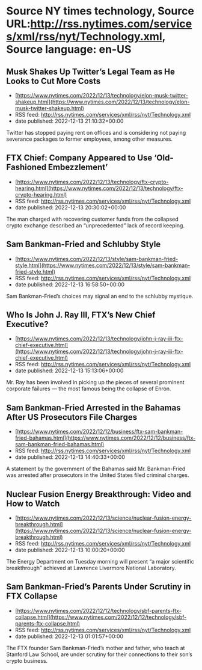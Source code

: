 # Source NY times technology, Source URL:http://rss.nytimes.com/services/xml/rss/nyt/Technology.xml, Source language: en-US

## Musk Shakes Up Twitter’s Legal Team as He Looks to Cut More Costs
 - [https://www.nytimes.com/2022/12/13/technology/elon-musk-twitter-shakeup.html](https://www.nytimes.com/2022/12/13/technology/elon-musk-twitter-shakeup.html)
 - RSS feed: http://rss.nytimes.com/services/xml/rss/nyt/Technology.xml
 - date published: 2022-12-13 21:10:32+00:00

Twitter has stopped paying rent on offices and is considering not paying severance packages to former employees, among other measures.

## FTX Chief: Company Appeared to Use ‘Old-Fashioned Embezzlement’
 - [https://www.nytimes.com/2022/12/13/technology/ftx-crypto-hearing.html](https://www.nytimes.com/2022/12/13/technology/ftx-crypto-hearing.html)
 - RSS feed: http://rss.nytimes.com/services/xml/rss/nyt/Technology.xml
 - date published: 2022-12-13 20:30:02+00:00

The man charged with recovering customer funds from the collapsed crypto exchange described an “unprecedented” lack of record keeping.

## Sam Bankman-Fried and Schlubby Style
 - [https://www.nytimes.com/2022/12/13/style/sam-bankman-fried-style.html](https://www.nytimes.com/2022/12/13/style/sam-bankman-fried-style.html)
 - RSS feed: http://rss.nytimes.com/services/xml/rss/nyt/Technology.xml
 - date published: 2022-12-13 16:58:50+00:00

Sam Bankman-Fried’s choices may signal an end to the schlubby mystique.

## Who Is John J. Ray III, FTX’s New Chief Executive?
 - [https://www.nytimes.com/2022/12/13/technology/john-j-ray-iii-ftx-chief-executive.html](https://www.nytimes.com/2022/12/13/technology/john-j-ray-iii-ftx-chief-executive.html)
 - RSS feed: http://rss.nytimes.com/services/xml/rss/nyt/Technology.xml
 - date published: 2022-12-13 15:13:06+00:00

Mr. Ray has been involved in picking up the pieces of several prominent corporate failures — the most famous being the collapse of Enron.

## Sam Bankman-Fried Arrested in the Bahamas After US Prosecutors File Charges
 - [https://www.nytimes.com/2022/12/12/business/ftx-sam-bankman-fried-bahamas.html](https://www.nytimes.com/2022/12/12/business/ftx-sam-bankman-fried-bahamas.html)
 - RSS feed: http://rss.nytimes.com/services/xml/rss/nyt/Technology.xml
 - date published: 2022-12-13 14:40:33+00:00

A statement by the government of the Bahamas said Mr. Bankman-Fried was arrested after prosecutors in the United States filed criminal charges.

## Nuclear Fusion Energy Breakthrough: Video and How to Watch
 - [https://www.nytimes.com/2022/12/13/science/nuclear-fusion-energy-breakthrough.html](https://www.nytimes.com/2022/12/13/science/nuclear-fusion-energy-breakthrough.html)
 - RSS feed: http://rss.nytimes.com/services/xml/rss/nyt/Technology.xml
 - date published: 2022-12-13 10:00:20+00:00

The Energy Department on Tuesday morning will present “a major scientific breakthrough” achieved at Lawrence Livermore National Laboratory.

## Sam Bankman-Fried’s Parents Under Scrutiny in FTX Collapse
 - [https://www.nytimes.com/2022/12/12/technology/sbf-parents-ftx-collapse.html](https://www.nytimes.com/2022/12/12/technology/sbf-parents-ftx-collapse.html)
 - RSS feed: http://rss.nytimes.com/services/xml/rss/nyt/Technology.xml
 - date published: 2022-12-13 01:01:57+00:00

The FTX founder Sam Bankman-Fried’s mother and father, who teach at Stanford Law School, are under scrutiny for their connections to their son’s crypto business.
